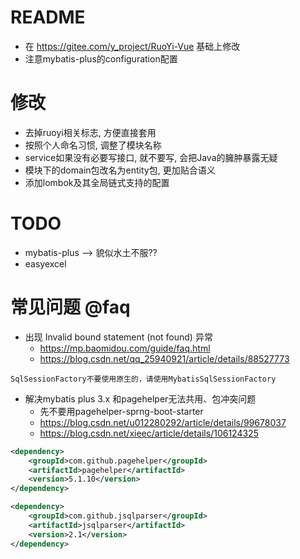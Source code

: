 # README

- 在 https://gitee.com/y_project/RuoYi-Vue 基础上修改
- 注意mybatis-plus的configuration配置

# 修改

- 去掉ruoyi相关标志, 方便直接套用
- 按照个人命名习惯, 调整了模块名称
- service如果没有必要写接口, 就不要写, 会把Java的臃肿暴露无疑
- 模块下的domain包改名为entity包, 更加贴合语义
- 添加lombok及其全局链式支持的配置

# TODO

- mybatis-plus --> 貌似水土不服??
- easyexcel

# 常见问题 @faq

- 出现 Invalid bound statement (not found) 异常
    - https://mp.baomidou.com/guide/faq.html
    - https://blog.csdn.net/qq_25940921/article/details/88527773

```
SqlSessionFactory不要使用原生的，请使用MybatisSqlSessionFactory
```

- 解决mybatis plus 3.x 和pagehelper无法共用、包冲突问题
    - 先不要用pagehelper-sprng-boot-starter
    - https://blog.csdn.net/u012280292/article/details/99678037
    - https://blog.csdn.net/xieec/article/details/106124325

```xml
<dependency>
    <groupId>com.github.pagehelper</groupId>
    <artifactId>pagehelper</artifactId>
    <version>5.1.10</version>
</dependency>

<dependency>
    <groupId>com.github.jsqlparser</groupId>
    <artifactId>jsqlparser</artifactId>
    <version>2.1</version>
</dependency>
```
